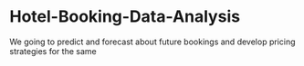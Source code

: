 # Hotel-Booking-Data-Analysis
We going to predict and forecast about future bookings and develop pricing strategies for the same
